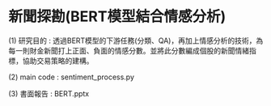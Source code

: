 # 新聞探勘(BERT模型結合情感分析)
(1) 研究目的 : 透過BERT模型的下游任務(分類、QA)，再加上情感分析的技術，為每一則財金新聞打上正面、負面的情感分數。並將此分數編成個股的新聞情緒指標，協助交易策略的建構。

(2) main code : sentiment_process.py

(3) 書面報告 : BERT.pptx

